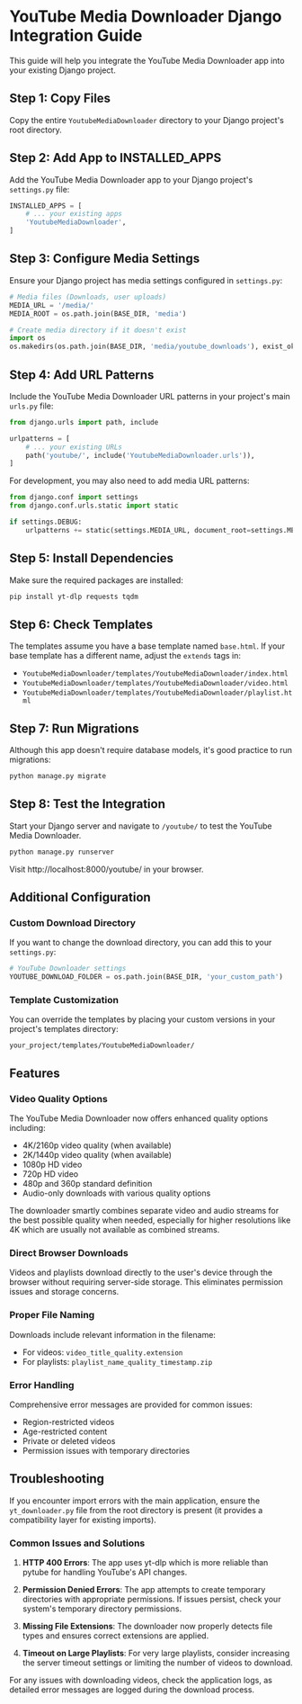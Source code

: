 # YouTube Media Downloader Django Integration Guide

This guide will help you integrate the YouTube Media Downloader app into your existing Django project.

## Step 1: Copy Files

Copy the entire `YoutubeMediaDownloader` directory to your Django project's root directory.

## Step 2: Add App to INSTALLED_APPS

Add the YouTube Media Downloader app to your Django project's `settings.py` file:

```python
INSTALLED_APPS = [
    # ... your existing apps
    'YoutubeMediaDownloader',
]
```

## Step 3: Configure Media Settings

Ensure your Django project has media settings configured in `settings.py`:

```python
# Media files (Downloads, user uploads)
MEDIA_URL = '/media/'
MEDIA_ROOT = os.path.join(BASE_DIR, 'media')

# Create media directory if it doesn't exist
import os
os.makedirs(os.path.join(BASE_DIR, 'media/youtube_downloads'), exist_ok=True)
```

## Step 4: Add URL Patterns

Include the YouTube Media Downloader URL patterns in your project's main `urls.py` file:

```python
from django.urls import path, include

urlpatterns = [
    # ... your existing URLs
    path('youtube/', include('YoutubeMediaDownloader.urls')),
]
```

For development, you may also need to add media URL patterns:

```python
from django.conf import settings
from django.conf.urls.static import static

if settings.DEBUG:
    urlpatterns += static(settings.MEDIA_URL, document_root=settings.MEDIA_ROOT)
```

## Step 5: Install Dependencies

Make sure the required packages are installed:

```bash
pip install yt-dlp requests tqdm
```

## Step 6: Check Templates

The templates assume you have a base template named `base.html`. If your base template has a different name, adjust the `extends` tags in:

- `YoutubeMediaDownloader/templates/YoutubeMediaDownloader/index.html`
- `YoutubeMediaDownloader/templates/YoutubeMediaDownloader/video.html`
- `YoutubeMediaDownloader/templates/YoutubeMediaDownloader/playlist.html`

## Step 7: Run Migrations

Although this app doesn't require database models, it's good practice to run migrations:

```bash
python manage.py migrate
```

## Step 8: Test the Integration

Start your Django server and navigate to `/youtube/` to test the YouTube Media Downloader.

```bash
python manage.py runserver
```

Visit http://localhost:8000/youtube/ in your browser.

## Additional Configuration

### Custom Download Directory

If you want to change the download directory, you can add this to your `settings.py`:

```python
# YouTube Downloader settings
YOUTUBE_DOWNLOAD_FOLDER = os.path.join(BASE_DIR, 'your_custom_path')
```

### Template Customization

You can override the templates by placing your custom versions in your project's templates directory:

```
your_project/templates/YoutubeMediaDownloader/
```

## Features

### Video Quality Options

The YouTube Media Downloader now offers enhanced quality options including:

- 4K/2160p video quality (when available)
- 2K/1440p video quality (when available) 
- 1080p HD video
- 720p HD video
- 480p and 360p standard definition
- Audio-only downloads with various quality options

The downloader smartly combines separate video and audio streams for the best possible quality when needed, especially for higher resolutions like 4K which are usually not available as combined streams.

### Direct Browser Downloads

Videos and playlists download directly to the user's device through the browser without requiring server-side storage. This eliminates permission issues and storage concerns.

### Proper File Naming

Downloads include relevant information in the filename:
- For videos: `video_title_quality.extension`
- For playlists: `playlist_name_quality_timestamp.zip`

### Error Handling

Comprehensive error messages are provided for common issues:
- Region-restricted videos
- Age-restricted content
- Private or deleted videos
- Permission issues with temporary directories

## Troubleshooting

If you encounter import errors with the main application, ensure the `yt_downloader.py` file from the root directory is present (it provides a compatibility layer for existing imports).

### Common Issues and Solutions

1. **HTTP 400 Errors**: The app uses yt-dlp which is more reliable than pytube for handling YouTube's API changes.

2. **Permission Denied Errors**: The app attempts to create temporary directories with appropriate permissions. If issues persist, check your system's temporary directory permissions.

3. **Missing File Extensions**: The downloader now properly detects file types and ensures correct extensions are applied.

4. **Timeout on Large Playlists**: For very large playlists, consider increasing the server timeout settings or limiting the number of videos to download.

For any issues with downloading videos, check the application logs, as detailed error messages are logged during the download process.